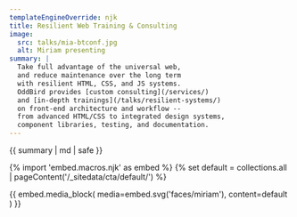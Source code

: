 ```yaml
---
templateEngineOverride: njk
title: Resilient Web Training & Consulting
image:
  src: talks/mia-btconf.jpg
  alt: Miriam presenting
summary: |
  Take full advantage of the universal web,
  and reduce maintenance over the long term
  with resilient HTML, CSS, and JS systems.
  OddBird provides [custom consulting](/services/)
  and [in-depth trainings](/talks/resilient-systems/)
  on front-end architecture and workflow --
  from advanced HTML/CSS to integrated design systems,
  component libraries, testing, and documentation.
---
```


{{ summary | md | safe }}

{% import 'embed.macros.njk' as embed %}
{% set default = collections.all | pageContent('/_sitedata/cta/default/') %}

{{ embed.media_block(
  media=embed.svg('faces/miriam'),
  content=default
) }}
